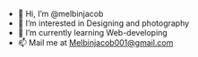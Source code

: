 - 👋 Hi, I’m @melbinjacob
- 👀 I’m interested in Designing and photography
- 🌱 I’m currently learning Web-developing
- 📫 Mail me at Melbinjacob001@gmail.com

